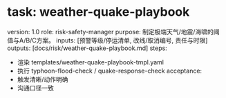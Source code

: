 # task: weather-quake-playbook

version: 1.0
role: risk-safety-manager
purpose: 制定极端天气/地震/海啸的阈值与A/B/C方案。
inputs: [预警等级/停运清单, 改线/取消编号, 责任与时限]
outputs: [docs/risk/weather-quake-playbook.md]
steps:

- 渲染 templates/weather-quake-playbook-tmpl.yaml
- 执行 typhoon-flood-check / quake-response-check
  acceptance:
- 触发清晰/动作明确
- 沟通口径一致
